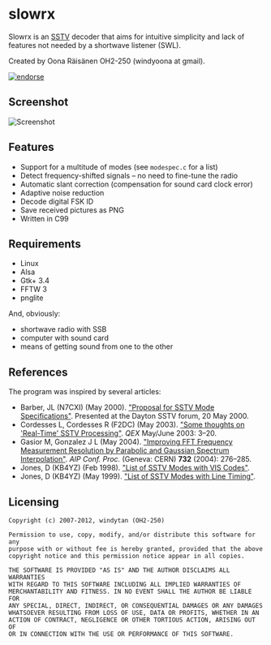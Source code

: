 slowrx
========

Slowrx is an [SSTV](http://en.wikipedia.org/wiki/Slow-scan%20television) decoder that aims for intuitive simplicity and lack of features not needed by a shortwave listener (SWL).

Created by Oona Räisänen OH2-250 (windyoona at gmail).

[![endorse](http://api.coderwall.com/windytan/endorsecount.png)](http://coderwall.com/windytan)

Screenshot
----------

![Screenshot](http://www.cs.helsinki.fi/u/okraisan/shot-slowrx.png)

Features
--------

* Support for a multitude of modes (see `modespec.c` for a list)
* Detect frequency-shifted signals – no need to fine-tune the radio
* Automatic slant correction (compensation for sound card clock error)
* Adaptive noise reduction
* Decode digital FSK ID
* Save received pictures as PNG
* Written in C99

Requirements
------------

* Linux
* Alsa
* Gtk+ 3.4
* FFTW 3
* pnglite

And, obviously:

* shortwave radio with SSB
* computer with sound card
* means of getting sound from one to the other

References
----------

The program was inspired by several articles:

* Barber, JL (N7CXI) (May 2000). ["Proposal for SSTV Mode Specifications"](http://www.barberdsp.com/files/Dayton%20Paper.pdf). Presented at the Dayton SSTV forum, 20 May 2000.
* Cordesses L, Cordesses R (F2DC) (May 2003). ["Some thoughts on 'Real-Time' SSTV Processing"](http://lionel.cordesses.free.fr/gpages/Cordesses.pdf). *QEX* May/June 2003: 3–20.
* Gasior M, Gonzalez J L (May 2004). ["Improving FFT Frequency Measurement Resolution by Parabolic and Gaussian Spectrum Interpolation"](http://cdsweb.cern.ch/record/738182/files/ab-2004-023.pdf). *AIP Conf. Proc.* (Geneva: CERN) **732** (2004): 276–285.
* Jones, D (KB4YZ) (Feb 1998). ["List of SSTV Modes with VIS Codes"](http://www.tima.com/~djones/vis.txt).
* Jones, D (KB4YZ) (May 1999). ["List of SSTV Modes with Line Timing"](http://www.tima.com/~djones/line.txt).

Licensing
---------

    Copyright (c) 2007-2012, windytan (OH2-250)
    
    Permission to use, copy, modify, and/or distribute this software for any
    purpose with or without fee is hereby granted, provided that the above
    copyright notice and this permission notice appear in all copies.

    THE SOFTWARE IS PROVIDED "AS IS" AND THE AUTHOR DISCLAIMS ALL WARRANTIES
    WITH REGARD TO THIS SOFTWARE INCLUDING ALL IMPLIED WARRANTIES OF
    MERCHANTABILITY AND FITNESS. IN NO EVENT SHALL THE AUTHOR BE LIABLE FOR
    ANY SPECIAL, DIRECT, INDIRECT, OR CONSEQUENTIAL DAMAGES OR ANY DAMAGES
    WHATSOEVER RESULTING FROM LOSS OF USE, DATA OR PROFITS, WHETHER IN AN
    ACTION OF CONTRACT, NEGLIGENCE OR OTHER TORTIOUS ACTION, ARISING OUT OF
    OR IN CONNECTION WITH THE USE OR PERFORMANCE OF THIS SOFTWARE.
